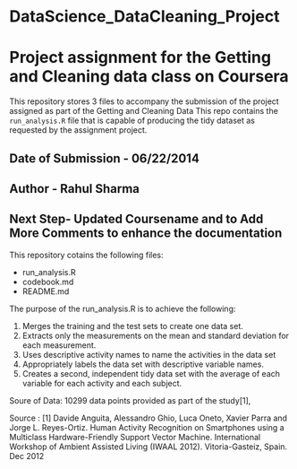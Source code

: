 DataScience_DataCleaning_Project
================================
# Project assignment for the Getting and Cleaning data class on Coursera

This repository stores 3 files to accompany the submission of the project assigned as part of the Getting and Cleaning Data
This repo contains the `run_analysis.R` file that is capable of producing the tidy dataset as requested by the assignment project.

## Date of Submission - 06/22/2014
## Author - Rahul Sharma
## Next Step- Updated Coursename and to Add More Comments to enhance the documentation

This repository cotains the following files:
- run_analysis.R
- codebook.md
- README.md

The purpose of the run_analysis.R is to achieve the following:
1. Merges the training and the test sets to create one data set.
2. Extracts only the measurements on the mean and standard deviation for each measurement. 
3. Uses descriptive activity names to name the activities in the data set
4. Appropriately labels the data set with descriptive variable names. 
5. Creates a second, independent tidy data set with the average of each variable for each activity and each subject. 

Soure of Data: 10299 data points provided as part of the study[1], 

Source : 
[1] Davide Anguita, Alessandro Ghio, Luca Oneto, Xavier Parra and Jorge L. Reyes-Ortiz. Human Activity Recognition on Smartphones using a Multiclass Hardware-Friendly Support Vector Machine. International Workshop of Ambient Assisted Living (IWAAL 2012). Vitoria-Gasteiz, Spain. Dec 2012

